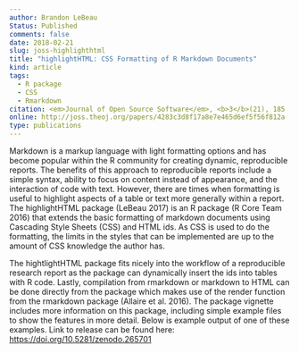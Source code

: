 ```yaml
---
author: Brandon LeBeau
Status: Published
comments: false
date: 2018-02-21
slug: joss-highlighthtml
title: "highlightHTML: CSS Formatting of R Markdown Documents"
kind: article
tags:
  - R package
  - CSS
  - Rmarkdown
citation: <em>Journal of Open Source Software</em>, <b>3</b>(21), 185
online: http://joss.theoj.org/papers/4283c3d8f17a8e7e465d6ef5f56f812a 
type: publications
---
```

  
Markdown is a markup language with light formatting options and has become popular
within the R community for creating dynamic, reproducible reports. The benefits of this
approach to reproducible reports include a simple syntax, ability to focus on content
instead of appearance, and the interaction of code with text. However, there are times
when formatting is useful to highlight aspects of a table or text more generally within a
report. The highlightHTML package (LeBeau 2017) is an R package (R Core Team 2016)
that extends the basic formatting of markdown documents using Cascading Style Sheets
(CSS) and HTML ids. As CSS is used to do the formatting, the limits in the styles that
can be implemented are up to the amount of CSS knowledge the author has.

The hightlightHTML package fits nicely into the workflow of a reproducible research
report as the package can dynamically insert the ids into tables with R code. Lastly,
compilation from rmarkdown or markdown to HTML can be done directly from the
package which makes use of the render function from the rmarkdown package (Allaire et al.
2016). The package vignette includes more information on this package, including simple
example files to show the features in more detail. Below is example output of one of these
examples. Link to release can be found here: https://doi.org/10.5281/zenodo.265701
